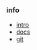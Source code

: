 ### info
- [intro](https://wiki.js.org/)
- [docs](https://docs.requarks.io/install/docker)
- [git](https://github.com/Requarks/wiki)
